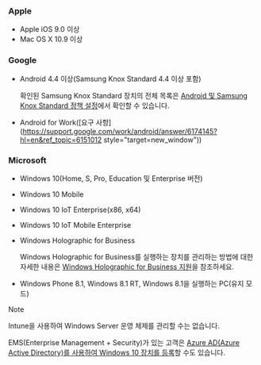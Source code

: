 

### <a name="apple"></a>Apple
- Apple iOS 9.0 이상
- Mac OS X 10.9 이상

### <a name="google"></a>Google
- Android 4.4 이상(Samsung Knox Standard 4.4 이상 포함)

  확인된 Samsung Knox Standard 장치의 전체 목록은 [Android 및 Samsung Knox Standard 정책 설정](/intune/supported-devices-browsers#supported-samsung-knox-standard-devices)에서 확인할 수 있습니다.


- Android for Work([요구 사항](https://support.google.com/work/android/answer/6174145?hl=en&ref_topic=6151012 style="target=new_window"))

### <a name="microsoft"></a>Microsoft

- Windows 10(Home, S, Pro, Education 및 Enterprise 버전)
- Windows 10 Mobile
- Windows 10 IoT Enterprise(x86, x64)
- Windows 10 IoT Mobile Enterprise
- Windows Holographic for Business

  Windows Holographic for Business를 실행하는 장치를 관리하는 방법에 대한 자세한 내용은 [Windows Holographic for Business 지원](../windows-holographic-for-business.md)을 참조하세요.

- Windows Phone 8.1, Windows 8.1 RT, Windows 8.1을 실행하는 PC(유지 모드)

> [!NOTE]
> Intune을 사용하여 Windows Server 운영 체제를 관리할 수는 없습니다.

EMS(Enterprise Management + Security)가 있는 고객은 [Azure AD(Azure Active Directory)를 사용하여 Windows 10 장치를 등록](/intune-classic/deploy-use/set-up-windows-device-management-with-microsoft-intune#azure-active-directory-enrollment)할 수도 있습니다.


